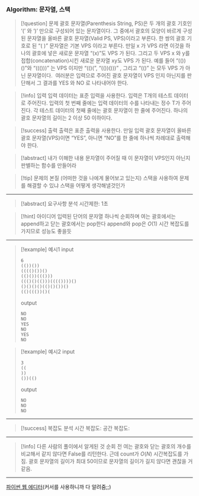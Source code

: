 ### Algorithm: 문자열, 스택

> [!question] 문제
> 괄호 문자열(Parenthesis String, PS)은 두 개의 괄호 기호인 ‘(’ 와 ‘)’ 만으로 구성되어 있는 문자열이다. 그 중에서 괄호의 모양이 바르게 구성된 문자열을 올바른 괄호 문자열(Valid PS, VPS)이라고 부른다. 한 쌍의 괄호 기호로 된 “( )” 문자열은 기본 VPS 이라고 부른다. 만일 x 가 VPS 라면 이것을 하나의 괄호에 넣은 새로운 문자열 “(x)”도 VPS 가 된다. 그리고 두 VPS x 와 y를 접합(concatenation)시킨 새로운 문자열 xy도 VPS 가 된다. 예를 들어 “(())()”와 “((()))” 는 VPS 이지만 “(()(”, “(())()))” , 그리고 “(()” 는 모두 VPS 가 아닌 문자열이다. 
> 여러분은 입력으로 주어진 괄호 문자열이 VPS 인지 아닌지를 판단해서 그 결과를 YES 와 NO 로 나타내어야 한다.

> [!info] 입력
> 입력 데이터는 표준 입력을 사용한다. 입력은 T개의 테스트 데이터로 주어진다. 입력의 첫 번째 줄에는 입력 데이터의 수를 나타내는 정수 T가 주어진다. 각 테스트 데이터의 첫째 줄에는 괄호 문자열이 한 줄에 주어진다. 하나의 괄호 문자열의 길이는 2 이상 50 이하이다.

> [!success] 출력
> 출력은 표준 출력을 사용한다. 만일 입력 괄호 문자열이 올바른 괄호 문자열(VPS)이면 “YES”, 아니면 “NO”를 한 줄에 하나씩 차례대로 출력해야 한다.

> [!abstract] 내가 이해한 내용
> 문자열이 주어질 때 이 문자열이 VPS인지 아닌지 판별하는 함수를 만들어라

> [!tip] 문제의 본질 (어떠한 것을 나에게 물어보고 있는지)
> 스택을 사용하여 문제를 해결할 수 있냐
> 스택을 어떻게 생각해낼것인가

---

> [!abstract] 요구사항 분석
> 시간제한: 1초

> [!hint] 아이디어
> 입력된 단어의 문자열 하나씩 순회하며 여는 괄호에서는 append하고 닫는 괄호에서는 pop한다
> append와 pop은 $O(1)$ 시간 복잡도를 가지므로 성능도 좋을듯

---

> [!example] 예시1
> input
>
> ```
> 6
> (())())
> (((()())()
> (()())((()))
> ((()()(()))(((())))()
> ()()()()(()()())()
> (()((())()(
> ```
>
> output
>
> ```
> NO
> NO
> YES
> NO
> YES
> NO
> ```

> [!example] 예시2
> input
>
> ```
> 3
> ((
> ))
> ())(()
> ```
>
> output
>
> ```
> NO
> NO
> NO
> ```

---

> [!success] 복잡도 분석
> 시간 복잡도:
> 공간 복잡도:

---

> [!info] 다른 사람의 풀이에서 알게된 것
> 순회 전 여는 괄호와 닫는 괄호의 개수를 비교해서 같지 않다면 False를 리턴한다.
> 근데 count가 $O(N)$ 시간복잡도를 가짐.
> 괄호 문자열의 길이가 최대 50이므로 문자열의 길이가 길지 않다면 괜찮을 거 같음.

---

[파이썬 웹 에디터](https://www.online-python.com/)(커서를 사용하니까 다 알려줌;;)

